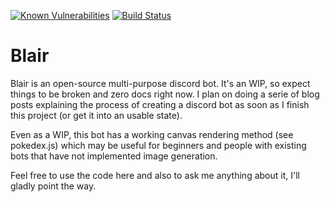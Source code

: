[![Known Vulnerabilities](https://snyk.io/test/github/germanoeich/blair-bot/badge.svg)](https://snyk.io/test/github/germanoeich/blair-bot) [![Build Status](https://travis-ci.org/germanoeich/blair-bot.svg?branch=master)](https://travis-ci.org/germanoeich/blair-bot)

# Blair

Blair is an open-source multi-purpose discord bot. It's an WIP, so expect things to be broken and zero docs right now. I plan on doing a serie of blog posts explaining the process of creating a discord bot as soon as I finish this project (or get it into an usable state).

Even as a WIP, this bot has a working canvas rendering method (see pokedex.js) which may be useful for beginners and people with existing bots that have not implemented image generation.

Feel free to use the code here and also to ask me anything about it, I'll gladly point the way.
